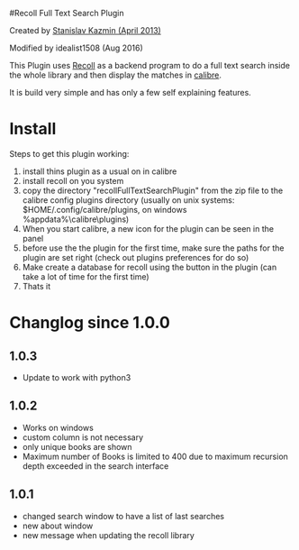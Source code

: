 #Recoll Full Text Search Plugin

Created by [Stanislav Kazmin (April 2013)](http://www.mobileread.com/forums/showthread.php?t=211137)

Modified by idealist1508 (Aug 2016)

This Plugin uses [Recoll](http://www.lesbonscomptes.com/recoll/) as a backend program to do a full text search inside the whole library and then display the matches in [calibre](http://calibre-ebook.com/).

It is build very simple and has only a few self explaining features.

# Install

Steps to get this plugin working:

1. install thins plugin as a usual on in calibre
3. install recoll on you system
4. copy the directory "recollFullTextSearchPlugin" from the zip file to the calibre config plugins directory (usually on unix systems: $HOME/.config/calibre/plugins, on windows %appdata%\calibre\plugins)
5. When you start calibre, a new icon for the plugin can be seen in the panel
6. before use the the plugin for the first time, make sure the paths for the plugin are set right (check out plugins preferences for do so)
7. Make create a database for recoll using the button in the plugin (can take a lot of time for the first time)
8. Thats it

# Changlog since 1.0.0

## 1.0.3
- Update to work with python3
## 1.0.2
- Works on windows
- custom column is not necessary
- only unique books are shown
- Maximum number of Books is limited to 400 due to maximum recursion depth exceeded in the search interface

## 1.0.1 
- changed search window to have a list of last searches
- new about window
- new message when updating the recoll library
